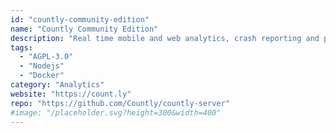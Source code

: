 ```yaml
---
id: "countly-community-edition"
name: "Countly Community Edition"
description: "Real time mobile and web analytics, crash reporting and push notifications platform."
tags:
  - "AGPL-3.0"
  - "Nodejs"
  - "Docker"
category: "Analytics"
website: "https://count.ly"
repo: "https://github.com/Countly/countly-server"
#image: "/placeholder.svg?height=300&width=400"
---
```


